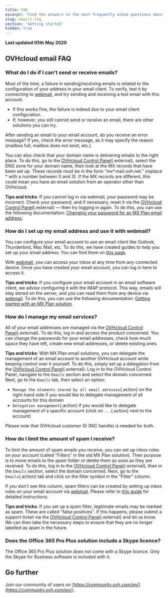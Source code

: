 ```yaml
---
title: FAQ
excerpt: 'Find the answers to the most frequently asked questions about OVHcloud emails'
slug: emails-faq
section: 'Getting started'
hidden: true
---
```


**Last updated 05th May 2020**

## OVHcloud email FAQ

### What do I do if I can't send or receive emails? 

Most of the time, a failure in sending/receiving emails is related to the configuration of your address in your email client. To verify, test it by connecting to [webmail](https://www.ovh.co.uk/mail/), and try sending and receiving a test email with this account. 
* If this works fine, the failure is indeed due to your email client configuration. 
* If, however, you still cannot send or receive an email, there are other solutions you can try. 

After sending an email to your email account, do you receive an error message? If yes, check the error message, as it may specify the reason (mailbox full, mailbox does not exist, etc.). 

You can also check that your domain name is delivering emails to the right place. To do this, go to the [OVHcloud Control Panel](https://www.ovh.com/auth/?action=gotomanager){.external}, select the DNS zone for your domain name, then look at the MX records that have been set up. These records must be in the form "mx*.mail.ovh.net." (replace * with a number between 0 and 3). If the MX records are different, this could mean you have an email solution from an operator other than OVHcloud. 

**Tips and tricks**: If you cannot log in via webmail, your password may be incorrect. Check your password, and if necessary, reset it via the [OVHcloud Control Panel](https://www.ovh.com/auth/?action=gotomanager){.external} — then try logging in again. To do this, you can use the following documentation: [Changing your password for an MX Plan email address](../changing-email-address-password).

### How do I set up my email address and use it with webmail? 

You can configure your email account to use an email client like Outlook, Thunderbird, Mac Mail, etc. To do this, we have created guides to help you set up your email address. You can find them on [this page](../). 

With [webmail](https://www.ovh.co.uk/mail/), you can access your inbox at any time from any connected device. Once you have created your email account, you can log in here to access it. 

**Tips and tricks**: If you configure your email account in an email software client, we advise configuring it with the IMAP protocol. This way, emails will stay stored on the server, and you can read them from any device via [webmail](https://www.ovh.co.uk/mail/). To do this, you can use the following documentation: [Getting started with an MX Plan solution](../web_hosting_an_overview_of_ovh_email).

### How do I manage my email services? 

All of your email addresses are managed via the [OVHcloud Control Panel](https://www.ovh.com/auth/?action=gotomanager){.external}. To do this, log in and access the product concerned. You can change the passwords for your email addresses, check how much space they have left, create new email addresses, or delete existing ones. 

**Tips and tricks**: With MX Plan email solutions, you can delegate the management of an email account to another OVHcloud account while keeping control over it yourself. To do this, simply set up a delegation from the [OVHcloud Control Panel](https://www.ovh.com/auth/?action=gotomanager){.external}: Log in to the OVHcloud Control Panel, navigate to the `Emails` section and select the domain concerned. Next, go to the `Emails` tab, then select an option:
* `Manage the elements shared by all email adresses`{.action} on the right-hand side if you would like to delegate management of all accounts for this domain
* `Delegation management`{.action} if you would like to delegate management of a specific account (click on `...`{.action} next to the account)  

Please note that OVHcloud customer ID (NIC handle) is needed for both.

### How do I limit the amount of spam I receive? 

To limit the amount of spam emails you receive, you can set up inbox rules on your account (called "Filters" in the old MX Plan solution). Their purpose is to move emails to the spam folder ot delete them as soon as they are received. To do this, log in to the [OVHcloud Control Panel](https://www.ovh.com/auth/?action=gotomanager){.external}, then in the `Emails` section, select the domain concerned. Next, go to the `Emails`{.action} tab and click on the filter symbol in the "Filter" column. 

If you don't see this column, spam filters can be created by setting up inbox rules on your email account via [webmail](https://www.ovh.co.uk/mail/). Please refer to [this guide](../../microsoft-collaborative-solutions/creating-inbox-rules-in-owa/#example-2-filtering-undesired-emails-spam) for detailed instructions.

**Tips and tricks**: If you set up a spam filter, legitimate emails may be marked as spam. These are called "false positives". If this happens, please submit a support ticket via the [OVHcloud Control Panel](https://www.ovh.com/auth/?action=gotomanager){.external} and let us know. We can then take the necessary steps to ensure that they are no longer labelled as spam in the future.

### Does the Office 365 Pro Plus solution include a Skype licence? 

The Office 365 Pro Plus solution does not come with a Skype licence. Only the Skype for Business software is included with it. 

## Go further

Join our community of users on [https://community.ovh.com/en/](https://community.ovh.com/en/).